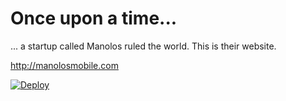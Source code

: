 # Once upon a time...

... a startup called Manolos ruled the world. This is their website.

http://manolosmobile.com

[![Deploy](https://www.herokucdn.com/deploy/button.svg)](https://heroku.com/deploy)
